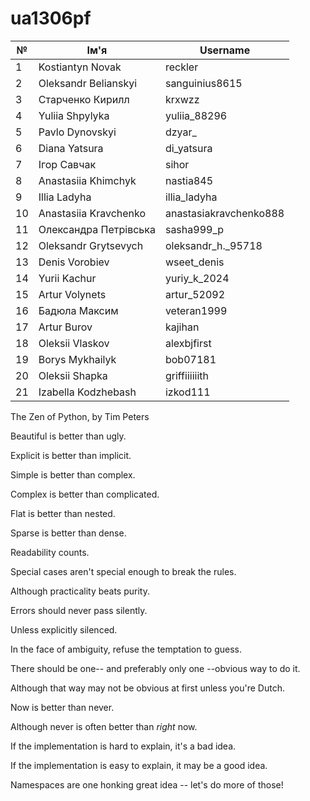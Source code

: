 # ua1306pf


| №  | Ім'я                   | Username               |
|----|-------------------------|------------------------|
| 1  | Kostiantyn Novak        | reckler               |
| 2  | Oleksandr Belianskyi    | sanguinius8615        |
| 3  | Старченко Кирилл        | krxwzz                |
| 4  | Yuliia Shpylyka         | yuliia_88296          |
| 5  | Pavlo Dynovskyi         | dzyar_                |
| 6  | Diana Yatsura           | di_yatsura            |
| 7  | Ігор Савчак             | sihor                 |
| 8  | Anastasiia Khimchyk     | nastia845             |
| 9  | Illia Ladyha            | illia_ladyha          |
| 10 | Anastasiia Kravchenko   | anastasiakravchenko888|
| 11 | Олександра Петрівська   | sasha999_p            |
| 12 | Oleksandr Grytsevych    | oleksandr_h._95718    |
| 13 | Denis Vorobiev          | wseet_denis           |
| 14 | Yurii Kachur            | yuriy_k_2024          |
| 15 | Artur Volynets          | artur_52092           |
| 16 | Бадюла Максим           | veteran1999           |
| 17 | Artur Burov             | kajihan               |
| 18 | Oleksii Vlaskov         | alexbjfirst           |
| 19 | Borys Mykhailyk         | bob07181              |
| 20 | Oleksii Shapka          | griffiiiiiith         |
| 21 | Izabella Kodzhebash     | izkod111              |



The Zen of Python, by Tim Peters

Beautiful is better than ugly.

Explicit is better than implicit.

Simple is better than complex.

Complex is better than complicated.

Flat is better than nested.

Sparse is better than dense.

Readability counts.

Special cases aren't special enough to break the rules.

Although practicality beats purity.

Errors should never pass silently.

Unless explicitly silenced.

In the face of ambiguity, refuse the temptation to guess.

There should be one-- and preferably only one --obvious way to do it.

Although that way may not be obvious at first unless you're Dutch.

Now is better than never.

Although never is often better than *right* now.

If the implementation is hard to explain, it's a bad idea.

If the implementation is easy to explain, it may be a good idea.

Namespaces are one honking great idea -- let's do more of those!
